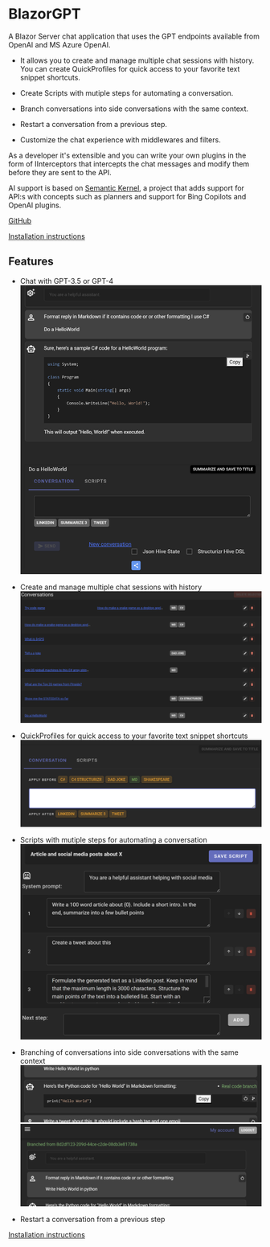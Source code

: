 # BlazorGPT

A Blazor Server chat application that uses the GPT endpoints available from OpenAI and MS Azure OpenAI. 

- It allows you to create and manage multiple chat sessions with history. You can create QuickProfiles for quick access to your favorite text snippet shortcuts. 

- Create Scripts with mutiple steps for automating a conversation. 
- Branch conversations into side conversations with the same context. 
- Restart a conversation from a previous step. 
- Customize the chat experience with middlewares and filters.

As a developer it's extensible and you can write your own plugins in the form of IInterceptors that intercepts the chat messages and modify them before they are sent to the API. 

AI support is based on <a href="https://learn.microsoft.com/en-us/semantic-kernel/overview">Semantic Kernel</a>, a project that adds support for API:s with concepts such as planners and support for Bing Copilots and OpenAI plugins.


[GitHub](https://github.com/magols/BlazorGPT)

[Installation instructions](docs/setup.md)


## Features
- Chat with GPT-3.5 or GPT-4
  ![](docs/images/chat.png)
  
- Create and manage multiple chat sessions with history
  ![](docs/images/history.png)
  
- QuickProfiles for quick access to your favorite text snippet shortcuts
  ![](docs/images/QP.png)

- Scripts with mutiple steps for automating a conversation
  ![](docs/images/editscript.png)
  
- Branching of conversations into side conversations with the same context
  ![](docs/images/hasbranch.png)
  ![](docs/images/branched.png)

- Restart a conversation from a previous step

[Installation instructions](docs/setup.md)
